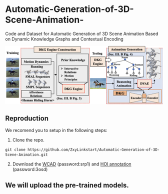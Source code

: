 # Automatic-Generation-of-3D-Scene-Animation-
Code and Dataset for Automatic Generation of 3D Scene Animation Based on Dynamic Knowledge Graphs and Contextual Encoding

<div align="center">
  <img src="fig/overviews.png" width="900px" />
</div>

## Reproduction

We recomend you to setup in the following steps:

1. Clone the repo.
```
git clone https://github.com/ZxyLinkstart/Automatic-Generation-of-3D-Scene-Animation.git
```

2. Download the [WCAD](https://pan.baidu.com/s/18hSpaQ36x0A-OWn-hgcOEQ) (password:srp1) and [HOI annotation](https://pan.baidu.com/s/17bRpE49KkdeyTL5NoQcXUw) (password:3osd)

## We will upload the pre-trained models.
